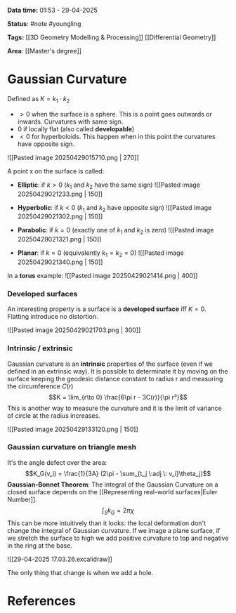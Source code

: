 **Data time:** 01:53 - 29-04-2025

**Status**: #note #youngling 

**Tags:** [[3D Geometry Modelling & Processing]] [[Differential Geometry]]

**Area**: [[Master's degree]]
# Gaussian Curvature

Defined as $K = k_1 \cdot k_2$
- $> 0$ when the surface is a sphere. This is a point goes outwards or inwards. Curvatures with same sign.
- $0$ if locally flat (also called **developable**)
- $< 0$ for hyperboloids. This happen when in this point the curvatures have opposite sign.

![[Pasted image 20250429015710.png | 270]]

A point x on the surface is called:
- **Elliptic**: if $k > 0$ ($k_1$ and $k_2$ have the same sign)
![[Pasted image 20250429021233.png | 150]]

- **Hyperbolic**: if $k < 0$ ($k_1$ and $k_2$ have opposite sign)
![[Pasted image 20250429021302.png | 150]]

- **Parabolic**: if $k = 0$ (exactly one of $k_1$ and $k_2$ is zero)
![[Pasted image 20250429021321.png | 150]]

- **Planar**: if $k = 0$ (equivalently $k_1 = k_2 = 0$)
![[Pasted image 20250429021340.png | 150]]

In a **torus** example:
![[Pasted image 20250429021414.png | 400]]

### Developed surfaces
An interesting property is a surface is a **developed surface** iff $K = 0$. Flatting introduce no distortion.

![[Pasted image 20250429021703.png | 300]]

### Intrinsic / extrinsic
Gaussian curvature is an **intrinsic** properties of the surface (even if we defined in an extrinsic way). It is possible to determinate it by moving on the surface  keeping the geodesic distance constant to radius r and measuring the circumference $C(r)$
$$K = \lim_{r\to 0} \frac{6\pi r - 3C(r)}{\pi r³}$$
This is another way to measure the curvature and it is the limit of variance of circle at the radius increases.

![[Pasted image 20250429133120.png | 150]]

### Gaussian curvature on triangle mesh
It's the angle defect over the area:
$$K_G(v_i) = \frac{1}{3A} (2\pi - \sum_{t_j \:adj \: v_i}\theta_j)$$
**Gaussian-Bonnet Theorem**: The integral of the Gaussian Curvature on a closed surface depends on the [[Representing real-world surfaces|Euler Number]].
$$\int_S k_G = 2\pi \chi$$
This can be more intuitively than it looks: the local deformation don't change the integral of Gaussian curvature. If we image a plane surface, if we stretch the surface to high we add positive curvature to top and negative in the ring at the base.

![[29-04-2025 17.03.26.excalidraw]]

The only thing that change is when we add a hole.
# References